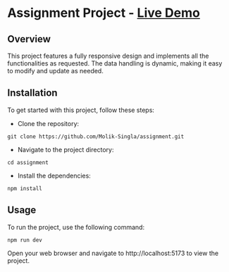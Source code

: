 # Assignment Project - [Live Demo](https://sidassignment.netlify.app/)

## Overview

This project features a fully responsive design and implements all the functionalities as requested. The data handling is dynamic, making it easy to modify and update as needed.

## Installation

To get started with this project, follow these steps:

-   Clone the repository:

```
git clone https://github.com/Molik-Singla/assignment.git
```

-   Navigate to the project directory:

```
cd assignment
```

-   Install the dependencies:

```
npm install
```

## Usage

To run the project, use the following command:

```
npm run dev
```

Open your web browser and navigate to http://localhost:5173 to view the project.
